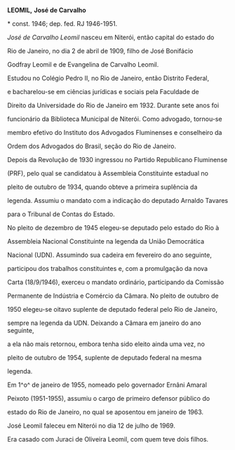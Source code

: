 **LEOMIL,** **José de Carvalho**



\* const. 1946; dep. fed. RJ 1946-1951.



*José de Carvalho Leomil* nasceu em Niterói, então capital do estado do

Rio de Janeiro, no dia 2 de abril de 1909, filho de José Bonifácio

Godfray Leomil e de Evangelina de Carvalho Leomil.



Estudou no Colégio Pedro II, no Rio de Janeiro, então Distrito Federal,

e bacharelou-se em ciências jurídicas e sociais pela Faculdade de

Direito da Universidade do Rio de Janeiro em 1932. Durante sete anos foi

funcionário da Biblioteca Municipal de Niterói. Como advogado, tornou-se

membro efetivo do Instituto dos Advogados Fluminenses e conselheiro da

Ordem dos Advogados do Brasil, seção do Rio de Janeiro.



Depois da Revolução de 1930 ingressou no Partido Republicano Fluminense

(PRF), pelo qual se candidatou à Assembleia Constituinte estadual no

pleito de outubro de 1934, quando obteve a primeira suplência da

legenda. Assumiu o mandato com a indicação do deputado Arnaldo Tavares

para o Tribunal de Contas do Estado.



No pleito de dezembro de 1945 elegeu-se deputado pelo estado do Rio à

Assembleia Nacional Constituinte na legenda da União Democrática

Nacional (UDN). Assumindo sua cadeira em fevereiro do ano seguinte,

participou dos trabalhos constituintes e, com a promulgação da nova

Carta (18/9/1946), exerceu o mandato ordinário, participando da Comissão

Permanente de Indústria e Comércio da Câmara. No pleito de outubro de

1950 elegeu-se oitavo suplente de deputado federal pelo Rio de Janeiro,

sempre na legenda da UDN. Deixando a Câmara em janeiro do ano seguinte,

a ela não mais retornou, embora tenha sido eleito ainda uma vez, no

pleito de outubro de 1954, suplente de deputado federal na mesma

legenda.



Em 1^o^ de janeiro de 1955, nomeado pelo governador Ernâni Amaral

Peixoto (1951-1955), assumiu o cargo de primeiro defensor público do

estado do Rio de Janeiro, no qual se aposentou em janeiro de 1963.



José Leomil faleceu em Niterói no dia 12 de julho de 1969.



Era casado com Juraci de Oliveira Leomil, com quem teve dois filhos.



